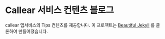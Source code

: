 # Callear 서비스 컨텐츠 블로그
callear 앱서비스의 Tips 컨텐츠를 제공합니다. 이 프로젝트는  [Beautiful Jekyll](https://github.com/daattali/beautiful-jekyll) 를 클론하여 만들어졌습니다. 
